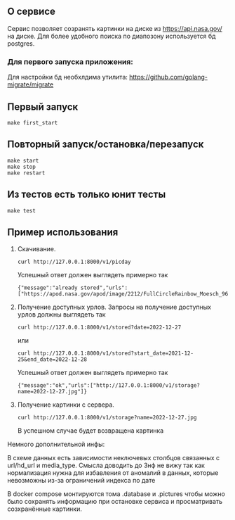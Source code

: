 ## О сервисе

Сервис позволяет созранять картинки на диске из https://api.nasa.gov/ на диске. 
Для более удобного поиска по диапозону используется бд postgres.

### Для первого запуска приложения:
Для настройки бд необхлдима утилита: https://github.com/golang-migrate/migrate

## Первый запуск
```
make first_start
```

## Повторный запуск/остановка/перезапуск
```
make start
make stop
make restart
```

## Из тестов есть только юнит тесты
```
make test
```

## Пример использования

1) Скачивание.
    ```
    curl http://127.0.0.1:8000/v1/picday
    ```
    Успешный ответ должен выглядеть примерно так
    ```
    {"message":"already stored","urls":["https://apod.nasa.gov/apod/image/2212/FullCircleRainbow_Moesch_960.jpg"]}
    ```

2) Получение доступных урлов.
    Запросы на получение доступных урлов должны выглядеть так
    ```
    curl http://127.0.0.1:8000/v1/stored?date=2022-12-27
    ```

    или

    ```
    curl http://127.0.0.1:8000/v1/stored?start_date=2021-12-25&end_date=2022-12-28
    ```

     Успешный ответ должен выглядеть примерно так
    ```
    {"message":"ok","urls":["http://127.0.0.1:8000/v1/storage?name=2022-12-27.jpg"]}
    ```

3) Получение картинки с сервера.
    ```
    curl http://127.0.0.1:8000/v1/storage?name=2022-12-27.jpg
    ```
    В успешном случае будет возвращена картинка

Немного дополнительной инфы:


В схеме данных есть зависимости неключевых столбцов связанных с url/hd_url и media_type. Смысла доводить до 3нф не вижу так как нормализация нужна для избавления от аномалий в данных, которые невозможны из-за ограничений индекса по дате

В docker compose монтируются тома .database и .pictures чтобы можно было сохранять информацию при остановке сервиса и просматривать созхранённые картинки.
